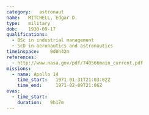 ```yaml
---
category:	astronaut
name:	MITCHELL, Edgar D.
type:	military
dob:	1930-09-17
qualifications:
  - BSc in industrial management
  - ScD in aeronautics and astronautics
timeinspace:	9d0h42m
references:
  - http://www.nasa.gov/pdf/740566main_current.pdf
missions:
  - name: Apollo 14
    time_start:   1971-01-31T21:03:02Z
    time_end:     1971-02-09T21:06Z
evas:
  - time_start: 
    duration:   9h17m
---
```

